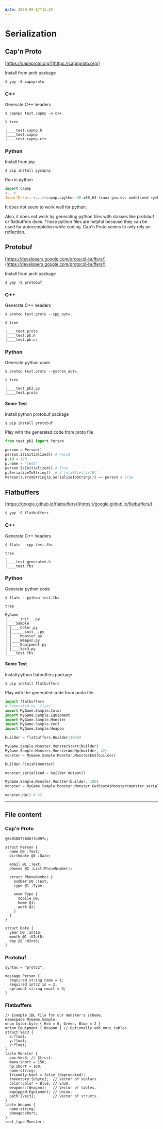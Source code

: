 ```yaml
---
date: 2020-09-17T15:29
---
```


# Serialization

## Cap'n Proto

[https://capnproto.org/](https://capnproto.org/)

Install from arch package

```shell
$ yay -S capnproto
```

### C++

Generate C++ headers

```shell
$ capnpc test.capnp -o c++
```

```shell
$ tree
.
|____test.capnp.h
|____test.capnp
|____test.capnp.c++
```

### Python

Install from pip

```shell
$ pip install pycapnp
```

Run in python

```python
import capnp
<...>
ImportError: <...>/capnp.cpython-38-x86_64-linux-gnu.so: undefined symbol: _ZN2kj1_24TransformPromiseNodeBase7onReadyERNS0_5EventE
```

It does not seem to work well for python.

Also, it does not work by generating python files with classes like protobuf or flatbuffers does.
Those python files are helpful because they can be used for autocompletion while coding.
Cap'n Proto seems to only rely on reflection.

## Protobuf

[https://developers.google.com/protocol-buffers/](https://developers.google.com/protocol-buffers/)

Install from arch package

```shell
$ yay -S protobuf
```

### C++

Generate C++ headers

```shell
$ protoc test.proto --cpp_out=. 
```

```
$ tree
.
|____test.proto
|____test.pb.h
|____test.pb.cc
```

### Python

Generate python code

```shell
$ protoc test.proto --python_out=. 
```

```shell
$ tree
.
|____test_pb2.py
|____test.proto
```

#### Some Test

Install python protobuf package

```shell
$ pip install protobuf
```

Play with the generated code from proto file

```python
from test_pb2 import Person

person = Person()
person.IsInitialized() # False
p.id = 123
p.name = 'test'
person.IsInitialized() # True
p.SerializeToString()  # b'\n\x04test\x10{'
Person().FromString(p.SerializeToString()) == person # True
```

## Flatbuffers

[https://google.github.io/flatbuffers/](https://google.github.io/flatbuffers/)

```shell
$ yay -S flatbuffers
```

### C++

Generate C++ headers

```shell
$ flatc --cpp test.fbs 
```

```shell
tree
.
|____test_generated.h
|____test.fbs
```

### Python

Generate python code

```shell
$ flatc --python test.fbs 
```

```shell
tree
.
MyGame
|______init__.py
|____Sample
| |____Color.py
| |______init__.py
| |____Monster.py
| |____Weapon.py
| |____Equipment.py
| |____Vec3.py
|____test.fbs
```

#### Some Test

Install python flatbuffers package

```shell
$ pip install flatbuffers
```

Play with the generated code from proto file

```python
import flatbuffers
# Generated by `flatc`.
import MyGame.Sample.Color
import MyGame.Sample.Equipment
import MyGame.Sample.Monster
import MyGame.Sample.Vec3
import MyGame.Sample.Weapon

builder = flatbuffers.Builder(1024)

MyGame.Sample.Monster.MonsterStart(builder)
MyGame.Sample.Monster.MonsterAddHp(builder, 42)
monster = MyGame.Sample.Monster.MonsterEnd(builder)

builder.Finish(monster)

monster_serialized = builder.Output()

MyGame.Sample.Monster.Monster(builder, 100)
monster = MyGame.Sample.Monster.Monster.GetRootAsMonster(monster_serialized, 0)

monster.Hp() # 42
```

---

## File content

### Cap'n Proto

```
@0x918572045ffb997c;

struct Person {
  name @0 :Text;
  birthdate @3 :Date;

  email @1 :Text;
  phones @2 :List(PhoneNumber);

  struct PhoneNumber {
    number @0 :Text;
    type @1 :Type;

    enum Type {
      mobile @0;
      home @1;
      work @2;
    }
  }
}

struct Date {
  year @0 :Int16;
  month @1 :UInt8;
  day @2 :UInt8;
}

```

### Protobuf

```
syntax = "proto2";

message Person {
  required string name = 1;
  required int32 id = 2;
  optional string email = 3;
}
```

### Flatbuffers

```
// Example IDL file for our monster's schema.
namespace MyGame.Sample;
enum Color:byte { Red = 0, Green, Blue = 2 }
union Equipment { Weapon } // Optionally add more tables.
struct Vec3 {
  x:float;
  y:float;
  z:float;
}
table Monster {
  pos:Vec3; // Struct.
  mana:short = 150;
  hp:short = 100;
  name:string;
  friendly:bool = false (deprecated);
  inventory:[ubyte];  // Vector of scalars.
  color:Color = Blue; // Enum.
  weapons:[Weapon];   // Vector of tables.
  equipped:Equipment; // Union.
  path:[Vec3];        // Vector of structs.
}
table Weapon {
  name:string;
  damage:short;
}
root_type Monster;
```